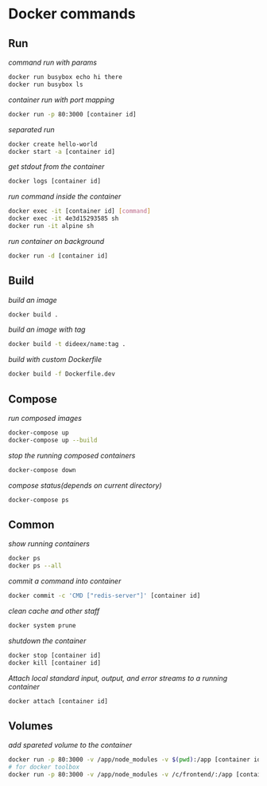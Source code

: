 # Docker commands

## Run
_command run with params_
```bash
docker run busybox echo hi there
docker run busybox ls
```

_container run with port mapping_
```bash
docker run -p 80:3000 [container id]
```

_separated run_
```bash
docker create hello-world
docker start -a [container id]
```

_get stdout from the container_
```bash
docker logs [container id]
```

_run command inside the container_
```bash
docker exec -it [container id] [command]
docker exec -it 4e3d15293585 sh
docker run -it alpine sh
```

_run container on background_
```bash
docker run -d [container id]
```

## Build
_build an image_
```bash
docker build .
```

_build an image with tag_
```bash
docker build -t dideex/name:tag .
```

_build with custom Dockerfile_
```bash
docker build -f Dockerfile.dev
```


## Compose

_run composed images_
```bash
docker-compose up
docker-compose up --build
```

_stop the running composed containers_
```bash
docker-compose down
```

_compose status(depends on current directory)_
```bash
docker-compose ps
```

## Common
_show running containers_
```bash
docker ps
docker ps --all
```

_commit a command into container_
```bash
docker commit -c 'CMD ["redis-server"]' [container id]
```

_clean cache and other staff_
```bash
docker system prune
```

_shutdown the container_
```bash
docker stop [container id]
docker kill [container id]
```

_Attach local standard input, output, and error streams to a running container_
```bash
docker attach [container id]
```

## Volumes

_add spareted volume to the container_
```bash
docker run -p 80:3000 -v /app/node_modules -v $(pwd):/app [container id]
# for docker toolbox
docker run -p 80:3000 -v /app/node_modules -v /c/frontend/:/app [container id]
```